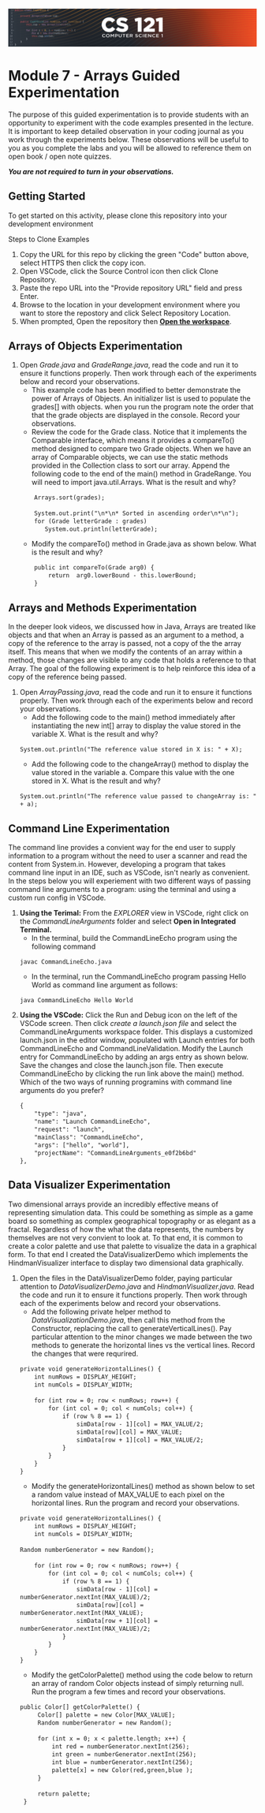![CS121 Banner](images/CS121-BANNER.svg)
# Module 7 - Arrays Guided Experimentation
The purpose of this guided experimentation is to provide students with an opportunity to experiment with the code examples presented in the lecture. It is important to keep detailed observation in your coding journal as you work through the experiments below. These observations will be useful to you as you complete the labs and you will be allowed to reference them on open book / open note quizzes.  

***You are not required to turn in your observations.***
## Getting Started
To get started on this activity, please clone this repository into your development environment  

Steps to Clone Examples
1. Copy the URL for this repo by clicking the green "Code" button above, select HTTPS then click the copy icon.
2. Open VSCode, click the Source Control icon then click Clone Repository.
3. Paste the repo URL into the "Provide repository URL" field and press Enter.
4. Browse to the location in your development environment where you want to store the repostory and click Select Repository Location.
5. When prompted, Open the repository then **[Open the workspace](images/open-examples-workspace.png)**.

## Arrays of Objects Experimentation 
1. Open *Grade.java* and *GradeRange.java*, read the code and run it to ensure it functions properly.  Then work through each of the experiments below and record your observations.
    - This example code has been modified to better demonstrate the power of Arrays of Objects. An initializer list is used to populate the grades[] with objects. when you run the program note the order that that the grade objects are displayed in the console.  Record your observations.
    - Review the code for the Grade class. Notice that it implements the Comparable<Grade> interface, which means it provides a compareTo() method designed to compare two Grade objects. When we have an array of Comparable objects, we can use the static methods provided in the Collection class to sort our array. Append the following code to the end of the main() method in GradeRange. You will need to import java.util.Arrays. What is the result and why?
    ```
        Arrays.sort(grades);
	
        System.out.print("\n*\n* Sorted in ascending order\n*\n");
        for (Grade letterGrade : grades)
           System.out.println(letterGrade);
    ```
    - Modify the compareTo() method in Grade.java as shown below.  What is the result and why?
    ```
        public int compareTo(Grade arg0) {
            return  arg0.lowerBound - this.lowerBound;
        }
    ```
	

## Arrays and Methods Experimentation
In the deeper look videos, we discussed how in Java, Arrays are treated like objects and that when an Array is passed as an argument to a method, a copy of the reference to the array is passed, not a copy of the the array itself. This means that when we modify the contents of an array within a method, those changes are visible to any code that holds a reference to that Array. The goal of the following experiment is to help reinforce this idea of a copy of the reference being passed.
1. Open *ArrayPassing.java*, read the code and run it to ensure it functions properly. Then work through each of the experiments below and record your observations.
    - Add the following code to the main() method immediately after instantiating the new int[] array to display the value stored in the variable X.   What is the result and why?
    ```
	System.out.println("The reference value stored in X is: " + X);
    ```
    - Add the following code to the changeArray() method to display the value stored in the variable a. Compare this value with the one stored in X.  What is the result and why?
    ```
	System.out.println("The reference value passed to changeArray is: " + a);
   ```
## Command Line Experimentation
The command line provides a convient way for the end user to supply information to a program without the need to user a scanner and read the content from System.in.  However, developing a program that takes command line input in an IDE, such as VSCode, isn't nearly as convenient.  In the steps below you will experiement with two different ways of passing command line arguments to a program: using the terminal and using a custom run config in VSCode.
1. **Using the Terimal:** From the *EXPLORER* view in VSCode, right click on the *CommandLineArguments* folder and select **Open in Integrated Terminal.** 
    - In the terminal, build the CommandLineEcho program using the following command
    ```
    javac CommandLineEcho.java 
    ```
    - In the terminal, run the CommandLineEcho program passing Hello World as command line argument as follows:
    ```
    java CommandLineEcho Hello World
    ```
1. **Using the VSCode:** Click the Run and Debug icon on the left of the VSCode screen. Then click *create a launch.json file* and select the CommandLineArguments workspace folder. This displays a customized launch.json in the editor window, populated with Launch entries for both CommandLineEcho and CommandLineValidation. Modify the Launch entry for CommandLineEcho by adding an args entry as shown below. Save the changes and close the launch.json file. Then execute CommandLineEcho by clicking the run link above the main() method. Which of the two ways of running programins with command line arguments do you prefer?
    ```
    {
        "type": "java",
        "name": "Launch CommandLineEcho",
        "request": "launch",
        "mainClass": "CommandLineEcho",
        "args": ["hello", "world"],
        "projectName": "CommandLineArguments_e0f2b6bd"
    },
    ````

## Data Visualizer Experimentation
Two dimensional arrays provide an incredibly effective means of representing simulation data. This could be something as simple as a game board so something as complex geographical topography or as elegant as a fractal.  Regardless of how the what the data represents, the numbers by themselves are not very convient to look at. To that end, it is common to create a color palette  and use that palette to visualize the data in a graphical form. To that end I created the DataVisualizerDemo which implements the HindmanVisualizer interface to display two dimensional data graphically.
1. Open the files in the DataVisualizerDemo folder, paying particular attention to *DataVisualizerDemo.java* and *HindmanVisualizer.java*. Read the code and run it to ensure it functions properly. Then work through each of the experiments below and record your observations.
    - Add the following private helper method to *DataVisualizationDemo.java*, then call this method from the Constructor, replacing the call to generateVerticalLines(). Pay particular attention to the minor changes we made between the two methods to generate the horizontal lines vs the vertical lines. Record the changes that were requrired.
    ```
    private void generateHorizontalLines() {
        int numRows = DISPLAY_HEIGHT;
        int numCols = DISPLAY_WIDTH;

        for (int row = 0; row < numRows; row++) {
            for (int col = 0; col < numCols; col++) {
                if (row % 8 == 1) {
                    simData[row - 1][col] = MAX_VALUE/2;
                    simData[row][col] = MAX_VALUE;
                    simData[row + 1][col] = MAX_VALUE/2;
                }
            }
        }
    }
    ```
    - Modify the generateHorizontalLines() method as shown below to set a random value instead of MAX_VALUE to each pixel on the horizontal lines. Run the program and record your observations.
    ```
    private void generateHorizontalLines() {
        int numRows = DISPLAY_HEIGHT;
        int numCols = DISPLAY_WIDTH;

	Random numberGenerator = new Random();
	
        for (int row = 0; row < numRows; row++) {
            for (int col = 0; col < numCols; col++) {
                if (row % 8 == 1) {
                    simData[row - 1][col] = numberGenerator.nextInt(MAX_VALUE)/2;
                    simData[row][col] = numberGenerator.nextInt(MAX_VALUE);
                    simData[row + 1][col] = numberGenerator.nextInt(MAX_VALUE)/2;
                }
            }
        }
    }
    ```
   - Modify the getColorPalette() method using the code below to return an array of random Color objects instead of simply returning null.  Run the program a few times and record your observations.
   ```
   public Color[] getColorPalette() {
        Color[] palette = new Color[MAX_VALUE];
        Random numberGenerator = new Random();

        for (int x = 0; x < palette.length; x++) {
            int red = numberGenerator.nextInt(256);
            int green = numberGenerator.nextInt(256);
            int blue = numberGenerator.nextInt(256);
            palette[x] = new Color(red,green,blue );
        }

        return palette;
    }
   ```
  
